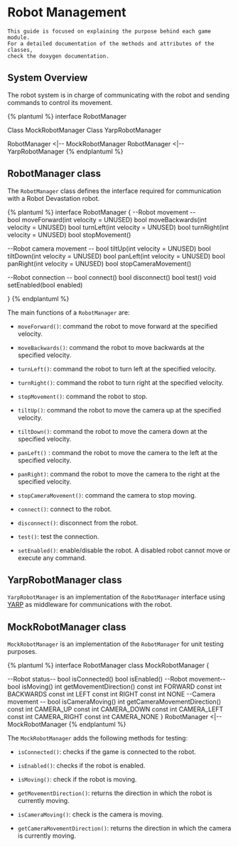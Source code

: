 # Robot Management

```
This guide is focused on explaining the purpose behind each game module. 
For a detailed documentation of the methods and attributes of the classes, 
check the doxygen documentation.  
```

## System Overview
The robot system is in charge of communicating with the robot and sending commands to control its movement.

{% plantuml %}
interface RobotManager

Class MockRobotManager
Class YarpRobotManager

RobotManager <|-- MockRobotManager
RobotManager <|-- YarpRobotManager
{% endplantuml %}

## RobotManager class

The `RobotManager` class defines the interface required for communication with a Robot Devastation robot.

{% plantuml %}
interface RobotManager 
{
--Robot movement --    
bool moveForward(int velocity = UNUSED)
bool moveBackwards(int velocity = UNUSED)
bool turnLeft(int velocity = UNUSED)
bool turnRight(int velocity = UNUSED)
bool stopMovement()

--Robot camera movement --
bool tiltUp(int velocity = UNUSED)
bool tiltDown(int velocity = UNUSED)
bool panLeft(int velocity = UNUSED)
bool panRight(int velocity = UNUSED)
bool stopCameraMovement()

--Robot connection --
bool connect()
bool disconnect()
bool test()
void setEnabled(bool enabled)

}
{% endplantuml %}

The main functions of a `RobotManager` are:
* `moveForward()`: command the robot to move forward at the specified velocity.
* `moveBackwards()`: command the robot to move backwards at the specified velocity.
* `turnLeft()`: command the robot to turn left at the specified velocity.
* `turnRight()`: command the robot to turn right at the specified velocity.
* `stopMovement()`: command the robot to stop.


* `tiltUp()`: command the robot to move the camera up at the specified velocity.
* `tiltDown()`: command the robot to move the camera down at the specified velocity.
* `panLeft()` : command the robot to move the camera to the left at the specified velocity.
* `panRight)`: command the robot to move the camera to the right at the specified velocity.
* `stopCameraMovement()`: command the camera to stop moving.


* `connect()`: connect to the robot.
* `disconnect()`: disconnect from the robot.
* `test()`: test the connection.
* `setEnabled()`: enable/disable the robot. A disabled robot cannot move or execute any command.


## YarpRobotManager class
`YarpRobotManager` is an implementation of the `RobotManager` interface using [YARP](http://www.yarp.it/)  as middleware for communications with the robot.

## MockRobotManager class
`MockRobotManager` is an implementation of the `RobotManager` for unit testing purposes.

{% plantuml %}
interface RobotManager
class MockRobotManager {

--Robot status--
bool isConnected()
bool isEnabled()
--Robot movement--
bool isMoving()
int getMovementDirection()
const int FORWARD
const int BACKWARDS
const int LEFT
const int RIGHT
const int NONE
--Camera movement --
bool isCameraMoving()
int getCameraMovementDirection()
const int CAMERA_UP
const int CAMERA_DOWN
const int CAMERA_LEFT
const int CAMERA_RIGHT
const int CAMERA_NONE
}
RobotManager <|-- MockRobotManager
{% endplantuml %}


The `MockRobotManager` adds the following methods for testing:
* `isConnected()`: checks if the game is connected to the robot.
* `isEnabled()`: checks if the robot is enabled.


* `isMoving()`: check if the robot is moving.
* `getMovementDirection()`: returns the direction in which the robot is currently moving.


* `isCameraMoving()`: check is the camera is moving.
* `getCameraMovementDirection()`: returns the direction in which the camera is currently moving.
